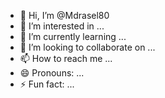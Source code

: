 - 👋 Hi, I’m @Mdrasel80
- 👀 I’m interested in ...
- 🌱 I’m currently learning ...
- 💞️ I’m looking to collaborate on ...
- 📫 How to reach me ...
- 😄 Pronouns: ...
- ⚡ Fun fact: ...

<!---
Mdrasel80/Mdrasel80 is a ✨ special ✨ repository because its
